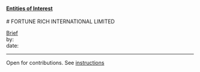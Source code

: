 #### [Entities of Interest](/list.html)
<link rel="stylesheet" type="text/css" href="../../assets/style.css">
# FORTUNE RICH INTERNATIONAL LIMITED

[comment]: <> (Add/Remove information below as you want)
[comment]: <> (Markdown cheatsheet: https://github.com/adam-p/markdown-here/wiki/Markdown-Cheatsheet)
[Brief](Brief.md)  
by:  
date:  

---
[comment]: <> (Add your content here)
Open for contributions. See [instructions](/Readme.md#contribute)